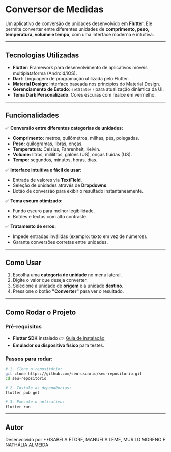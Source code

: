 # Conversor de Medidas

Um aplicativo de conversão de unidades desenvolvido em **Flutter**. Ele permite converter entre diferentes unidades de **comprimento, peso, temperatura, volume e tempo**, com uma interface moderna e intuitiva.

---

## Tecnologias Utilizadas

- **Flutter**: Framework para desenvolvimento de aplicativos móveis multiplataforma (Android/iOS).
- **Dart**: Linguagem de programação utilizada pelo Flutter.
- **Material Design**: Interface baseada nos princípios do Material Design.
- **Gerenciamento de Estado**: `setState()` para atualização dinâmica da UI.
- **Tema Dark Personalizado**: Cores escuras com realce em vermelho.

---

## Funcionalidades

✅ **Conversão entre diferentes categorias de unidades:**
- **Comprimento:** metros, quilômetros, milhas, pés, polegadas.
- **Peso:** quilogramas, libras, onças.
- **Temperatura:** Celsius, Fahrenheit, Kelvin.
- **Volume:** litros, mililitros, galões (US), onças fluidas (US).
- **Tempo:** segundos, minutos, horas, dias.

✅ **Interface intuitiva e fácil de usar:**
- Entrada de valores via **TextField**.
- Seleção de unidades através de **Dropdowns**.
- Botão de conversão para exibir o resultado instantaneamente.

✅ **Tema escuro otimizado:**
- Fundo escuro para melhor legibilidade.
- Botões e textos com alto contraste.

✅ **Tratamento de erros:**
- Impede entradas inválidas (exemplo: texto em vez de números).
- Garante conversões corretas entre unidades.

---

## Como Usar

1. Escolha uma **categoria de unidade** no menu lateral.
2. Digite o valor que deseja converter.
3. Selecione a unidade de **origem** e a unidade **destino**.
4. Pressione o botão **"Converter"** para ver o resultado.

---

## Como Rodar o Projeto

### Pré-requisitos

- **Flutter SDK** instalado 👉 [Guia de instalação](https://docs.flutter.dev/get-started/install)
- **Emulador ou dispositivo físico** para testes.

### Passos para rodar:

```bash
# 1. Clone o repositório:
git clone https://github.com/seu-usuario/seu-repositorio.git
cd seu-repositorio

# 2. Instale as dependências:
flutter pub get

# 3. Execute o aplicativo:
flutter run
```

---

## Autor
Desenvolvido por **ISABELA ETORE, MANUELA LEME, MURILO MORENO E NATHÁLIA ALMEIDA
